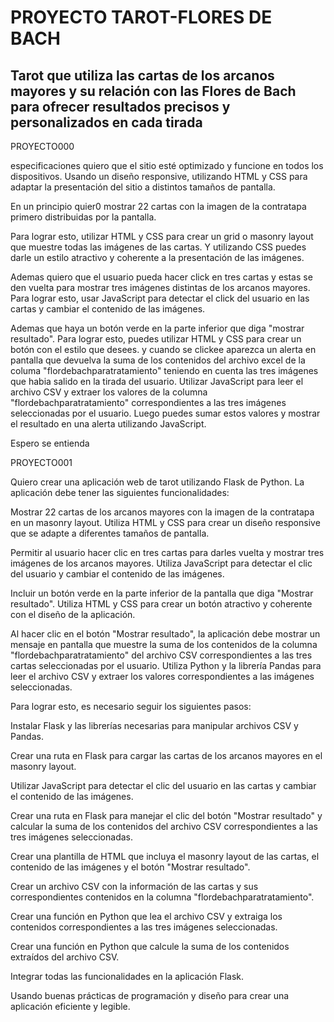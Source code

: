<h1>PROYECTO TAROT-FLORES DE BACH</h1>
<h2>Tarot que utiliza las cartas de los arcanos mayores y su relación con las 
Flores de Bach para ofrecer resultados precisos y personalizados en cada tirada</h2>


PROYECTO000



especificaciones 
quiero que el sitio esté optimizado y funcione en todos los dispositivos. 
Usando un diseño responsive, utilizando HTML y CSS para adaptar la presentación 
del sitio a distintos tamaños de pantalla.


En un principio quier0 mostrar 22 cartas con la imagen de la contratapa 
primero distribuidas por la pantalla. 


Para lograr esto, utilizar HTML y CSS para crear un grid o masonry layout 
que muestre todas las imágenes de las cartas. Y utilizando CSS puedes darle 
un estilo atractivo y coherente a la presentación de las imágenes.


Ademas quiero que el usuario pueda hacer click en tres cartas y estas se den vuelta 
para mostrar tres imágenes distintas de los arcanos mayores. Para lograr esto, usar JavaScript 
para detectar el click del usuario en las cartas y cambiar el contenido de las imágenes.


Ademas que haya un botón verde en la parte inferior que diga "mostrar resultado". 
Para lograr esto, puedes utilizar HTML y CSS para crear un botón con el estilo que desees. 
y cuando se clickee aparezca un alerta en pantalla que devuelva la suma de los contenidos 
del archivo excel de la columa "flordebachparatratamiento" teniendo en cuenta las tres 
imágenes que habia salido en la tirada del usuario. Utilizar JavaScript para leer el archivo CSV 
y extraer los valores de la columna "flordebachparatratamiento" correspondientes a las 
tres imágenes seleccionadas por el usuario. Luego puedes sumar estos valores y
mostrar el resultado en una alerta utilizando JavaScript.


Espero se entienda








PROYECTO001

Quiero crear una aplicación web de tarot utilizando Flask de Python. La aplicación debe tener
las siguientes funcionalidades:


Mostrar 22 cartas de los arcanos mayores con la imagen de la contratapa en un masonry layout. 
Utiliza HTML y CSS para crear un diseño responsive que se adapte a diferentes tamaños de pantalla.


Permitir al usuario hacer clic en tres cartas para darles vuelta y mostrar tres imágenes de los 
arcanos mayores. Utiliza JavaScript para detectar el clic del usuario y cambiar el contenido de 
las imágenes.


Incluir un botón verde en la parte inferior de la pantalla que diga "Mostrar resultado". Utiliza 
HTML y CSS para crear un botón atractivo y coherente con el diseño de la aplicación.


Al hacer clic en el botón "Mostrar resultado", la aplicación debe mostrar un mensaje en pantalla 
que muestre la suma de los contenidos de la columna "flordebachparatratamiento" del archivo CSV 
correspondientes a las tres cartas seleccionadas por el usuario. Utiliza Python y la librería Pandas 
para leer el archivo CSV y extraer los valores correspondientes a las imágenes seleccionadas.



Para lograr esto, es necesario seguir los siguientes pasos:


Instalar Flask y las librerías necesarias para manipular archivos CSV y Pandas.


Crear una ruta en Flask para cargar las cartas de los arcanos mayores en el masonry layout.


Utilizar JavaScript para detectar el clic del usuario en las cartas y cambiar el contenido de las imágenes.



Crear una ruta en Flask para manejar el clic del botón "Mostrar resultado" y calcular la suma de los
contenidos del archivo CSV correspondientes a las tres imágenes seleccionadas.



Crear una plantilla de HTML que incluya el masonry layout de las cartas, el contenido de las imágenes
y el botón "Mostrar resultado".


Crear un archivo CSV con la información de las cartas y sus correspondientes contenidos en la 
columna "flordebachparatratamiento".


Crear una función en Python que lea el archivo CSV y extraiga los contenidos correspondientes a las 
tres imágenes seleccionadas.


Crear una función en Python que calcule la suma de los contenidos extraídos del archivo CSV.


Integrar todas las funcionalidades en la aplicación Flask.


Usando buenas prácticas de programación y diseño para crear una aplicación eficiente y legible.



